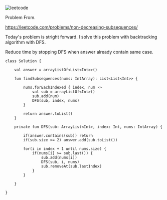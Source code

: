 ![leetcode](https://user-images.githubusercontent.com/77060863/213594011-c84b284c-18b4-4727-b728-b4dc06425fd4.PNG)

Problem From.

https://leetcode.com/problems/non-decreasing-subsequences/

Today's problem is stright forward. I solve this problem with backtracking algorithm with DFS.

Reduce time by stopping DFS when answer already contain same case.

```
class Solution {
    
    val answer = arrayListOf<List<Int>>()
    
    fun findSubsequences(nums: IntArray): List<List<Int>> {
        
        nums.forEachIndexed { index, num ->
            val sub = arrayListOf<Int>()
            sub.add(num)
            DFS(sub, index, nums)
        }
        
        return answer.toList()
    }
    
    private fun DFS(sub: ArrayList<Int>, index: Int, nums: IntArray) {
        
        if(answer.contains(sub)) return
        if(sub.size >= 2) answer.add(sub.toList())
        
        for(i in index + 1 until nums.size) {
            if(nums[i] >= sub.last()) {
                sub.add(nums[i])
                DFS(sub, i, nums)
                sub.removeAt(sub.lastIndex)
            }
        }
        
    }
    
}
```
